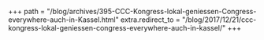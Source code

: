 +++
path = "/blog/archives/395-CCC-Kongress-lokal-geniessen-Congress-everywhere-auch-in-Kassel.html"
extra.redirect_to = "/blog/2017/12/21/ccc-kongress-lokal-geniessen-congress-everywhere-auch-in-kassel/"
+++
